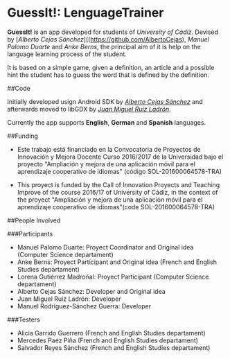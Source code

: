 # GuessIt!: LenguageTrainer

**GuessIt!** is an app developed for students of *University of Cádiz*. Devised by [*Alberto Cejas Sánchez*]((https://github.com/AlbertoCejas), *Manuel Palomo Duarte* and *Anke Berns*, the principal aim of it is help on the language learning process of the student.

It is based on a simple game, given a definition, an article and a possible hint the student has to guess the word that is defined by the definition.

##Code

Initially developed usign Android SDK by [*Alberto Cejas Sánchez*](https://github.com/AlbertoCejas) and afterwards moved to libGDX by [*Juan Miguel Ruiz Ladrón*](https://github.com/JuanMNGA).

Currently the app supports **English**, **German** and **Spanish** languages.


##Funding

- Este trabajo está financiado en la Convocatoria de Proyectos de Innovación y Mejora Docente Curso 2016/2017 de la Universidad bajo el proyecto "Ampliación y mejora de una aplicación móvil para el aprendizaje cooperativo de idiomas" (código SOL-201600064578-TRA)

- This proyect is funded by the Call of Innovation Proyects and Teaching Improve of the course 2016/17 of University of Cádiz, in the context of the proyect "Ampliación y mejora de una aplicación móvil para el aprendizaje cooperativo de idiomas"(code SOL-201600064578-TRA)

##People Involved

###Participants

- Manuel Palomo Duarte: Proyect Coordinator and Original idea (Computer Science departament)
- Anke Berns: Proyect Participant and Original idea (French and English Studies departament)
- Lorena Gutiérrez Madroñal: Proyect Participant (Computer Science departament)
- Alberto Cejas Sánchez: Developer and Original idea
- Juan Miguel Ruiz Ladrón: Developer
- Manuel Rodríguez-Sánchez Guerra: Developer

###Testers

- Alicia Garrido Guerrero (French and English Studies departament)
- Mercedes Paéz Piña (French and English Studies departament)
- Salvador Reyes Sánchez (French and English Studies departament)
